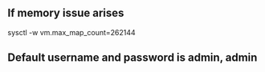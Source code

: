 ## If memory issue arises

sysctl -w vm.max_map_count=262144

## Default username and password is admin, admin